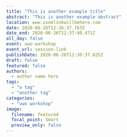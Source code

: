 ```yaml
---
title: "This is another example title"
abstract: "This is another example abstract"
location: www.zoomlinkwillbehere.com
date: 2020-06-26T12:36:37.763Z
date_end: 2020-06-26T12:37:40.471Z
all_day: false
event: uwo-workshop
event_url: session-link
publishDate: 2020-06-26T12:36:37.825Z
draft: false
featured: false
authors:
  - author name here
tags:
  - "a tag"
  - "another tag"
categories:
  - "uwo workshop"
image:
  filename: featured
  focal_point: Smart
  preview_only: false
---
```

